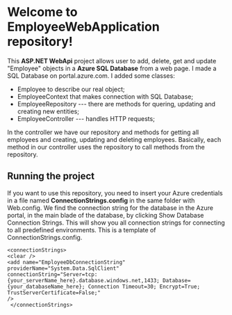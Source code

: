 Welcome to EmployeeWebApplication repository!
===================

This **ASP.NET WebApi** project allows user to add, delete, get and update "Employee" objects in a **Azure SQL Database** from a web page.
I made a SQL Database on portal.azure.com.
I added some classes:

 - Employee to describe our real object;
 - EmployeeContext that makes connection with SQL Database;
 - EmployeeRepository --- there are methods for quering, updating and creating new entities;
 - EmployeeController --- handles HTTP requests;

In the controller we have our repository and methods for getting all employees and creating, updating and deleting employees.
Basically, each method in our controller uses the repository to call methods from the repository.

## Running the project ##
If you want to use this repository, you need to insert your Azure credentials in a file named **ConnectionStrings.config** in the same folder with Web.config. 
We find the connection string for the database in the Azure portal, in the main blade of the database, by clicking Show Database Connection Strings. This will show you all connection strings for connecting to all predefined environments.
This is a template of ConnectionStrings.config.

    <connectionStrings>
    <clear />
    <add name="EmployeeDbConnectionString"
    providerName="System.Data.SqlClient"
    connectionString="Server=tcp:{your_serverName_here}.database.windows.net,1433; Database={your_databaseName_here}; Connection Timeout=30; Encrypt=True; TrustServerCertificate=False;"
    />
     </connectionStrings>
